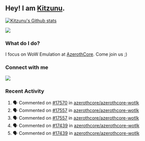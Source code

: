 ## Hey! I am [Kitzunu](https://Github.com/Kitzunu).

<!--<a href="https://github-readme-stats.kitzunu.vercel.app/api?username=Kitzunu&show_icons=true&theme=dark">
  <img align="center" src="https://github-readme-stats.kitzunu.vercel.app/api?username=Kitzunu&show_icons=true&theme=dark" />
</a>-->

[![Kitzunu's Github stats](https://github-readme-stats.vercel.app/api?username=kitzunu&theme=github_dark&show_icons=true)](https://github.com/Kitzunu)

<a href="https://github-readme-stats.kitzunu.vercel.app/api?username=Kitzunu&show_icons=true&theme=dark">
  <img align="center" src="https://github-readme-stats.vercel.app/api/top-langs/?username=Kitzunu&layout=compact&theme=dark" />
</a>

### What do I do?

I focus on WoW Emulation at [AzerothCore](https://Github.com/AzerothCore). Come join us ;)

### Connect with me
[![](https://img.shields.io/badge/AzerothCore%20Discord-Connect%20with%20me!-green)](https://discord.com/invite/gkt4y2x)

### Recent Activity

<!--START_SECTION:activity-->
1. 🗣 Commented on [#17570](https://github.com/azerothcore/azerothcore-wotlk/issues/17570#issuecomment-1776277602) in [azerothcore/azerothcore-wotlk](https://github.com/azerothcore/azerothcore-wotlk)
2. 🗣 Commented on [#17557](https://github.com/azerothcore/azerothcore-wotlk/pull/17557#issuecomment-1776275218) in [azerothcore/azerothcore-wotlk](https://github.com/azerothcore/azerothcore-wotlk)
3. 🗣 Commented on [#17557](https://github.com/azerothcore/azerothcore-wotlk/pull/17557#issuecomment-1776119825) in [azerothcore/azerothcore-wotlk](https://github.com/azerothcore/azerothcore-wotlk)
4. 🗣 Commented on [#17439](https://github.com/azerothcore/azerothcore-wotlk/issues/17439#issuecomment-1776062925) in [azerothcore/azerothcore-wotlk](https://github.com/azerothcore/azerothcore-wotlk)
5. 🗣 Commented on [#17439](https://github.com/azerothcore/azerothcore-wotlk/issues/17439#issuecomment-1775550028) in [azerothcore/azerothcore-wotlk](https://github.com/azerothcore/azerothcore-wotlk)
<!--END_SECTION:activity-->
